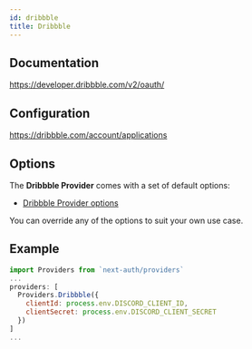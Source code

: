 ```yaml
---
id: dribbble
title: Dribbble
---
```


## Documentation

https://developer.dribbble.com/v2/oauth/

## Configuration

https://dribbble.com/account/applications

## Options

The **Dribbble Provider** comes with a set of default options:

- [Dribbble Provider options](https://github.com/nextauthjs/next-auth/blob/main/src/providers/dribbble.js)

You can override any of the options to suit your own use case.

## Example

```js
import Providers from `next-auth/providers`
...
providers: [
  Providers.Dribbble({
    clientId: process.env.DISCORD_CLIENT_ID,
    clientSecret: process.env.DISCORD_CLIENT_SECRET
  })
]
...
```

